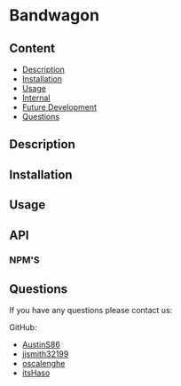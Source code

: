 # Bandwagon

## Content

- [Description](#description)
- [Installation](#installation)
- [Usage](#usage)
- [Internal](#internal)
- [Future Development](#future-development)
- [Questions](#questions)

## Description

## Installation

## Usage

## API

### NPM'S

## Questions

If you have any questions please contact us:

GitHub:

- [AustinS86](https://github.com/AustinS86)
- [jjsmith32199](https://github.com/jjsmith32199)
- [oscalenghe](https://github.com/oscalenghe)
- [itsHaso](https://github.com/itsHaso)
